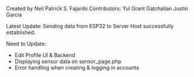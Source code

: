 Created by Neil Patrick S. Fajardo
Contributors: Yul Grant Gatchalian
              Justin Garcia

Latest Update:
Sending data from ESP32 to Server Host successfully established.

Need to Update:
- Edit Profile UI & Backend
- Displaying sensor data on sensor_page.php
- Error handling when creating & logging in accounts
